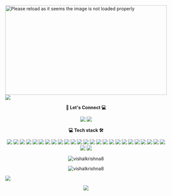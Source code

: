 <!-- <p align="center">

  <img src="https://readme-typing-svg.demolab.com/?lines=Hi+👋+I'm+vishal;Web+Developer+From+🇮🇳&font=Fira%20Code&center=true&width=700&height=50&weight=1100&size=32&duration=2000&pause=2000">

  <img src="https://user-images.githubusercontent.com/73097560/115834477-dbab4500-a447-11eb-908a-139a6edaec5c.gif"> -->
 
 
  <a href="https://github.com/vishalkrishna8" title="portfolio">
<!--   <img src="https://user-images.githubusercontent.com/55291327/138004410-00fc6fef-69ef-4a87-a6f0-e14d640a2f0a.png" alt="Hi there" width="100%"> -->
  
  
  <img src="https://github-cool-covers.vercel.app/api/get-cover?username=vishalkrishna8&text=Hi+I'm+Vishal&fontFamily='Rubik+Maze'&pattern='p3'" alt="Please reload as it seems the image is not loaded properly" height="280px" width="100%">
</a>
  
  
  
 <!-- <p align="center">

  <img src="https://readme-typing-svg.demolab.com/?lines=MERN+Stack+Developer||Web+Developer;React.JS+Developer+From+🇮🇳&font=Fira%20Code&center=true&width=700&height=50&weight=1100&size=32&duration=2000&pause=2000">  -->

  <img src="https://user-images.githubusercontent.com/73097560/115834477-dbab4500-a447-11eb-908a-139a6edaec5c.gif">


  
<!-- Love learning new technologies and contributing to open source.

- 🌱 I’m currently learning : **Machine learning** 
- 🔭 I’m looking to collaborate on any good project on **Fintech**
- 💬 Ask me about : **JAVASCRIPT / REACT** -->
<!-- 💻 All of my projects are available at : [<img src="https://img.shields.io/badge/Projects-2CA5E0?style=for-the-badge&logo=portfolio&logoColor=white">](https://github.com/vishalkrishna8?tab=repositories) 
[<img src="https://img.shields.io/badge/Portfolio-2CA5E0?style=for-the-badge&logo=portfolio&logoColor=White">](https://github.com/vishalkrishna8?tab=repositories) -->





**<p align="center"> 👥 Let's Connect 💻 </p>**
<p align="center ">
<a href="https://www.linkedin.com/in/vishalkrishna8/" target="_blank"><img src="https://img.shields.io/badge/-LinkedIn-%230077B5?style=for-the-badge&logo=linkedin&logoColor=white" target="_blank"></a></a> <a href = "mailto:vishalkrishna108@gmail.com"><img src="https://img.shields.io/badge/Gmail-D14836?style=for-the-badge&logo=gmail&logoColor=white" target="_blank"></a> 
<!-- <a href="https://www.github.com/vishalkrishna8" target="_blank"><img src="https://img.shields.io/badge/GitHub-100000?style=for-the-badge&logo=github&logoColor=white" target="_blank"></a>
<a href = "https://www.instagram.com/vishal.msdian"><img src="https://img.shields.io/badge/Instagram-E4405F?style=for-the-badge&logo=instagram&logoColor=white" target="_blank"></a></p>   -->    



**<p align="center">  💻 Tech stack 🛠 </p>**

<div align="center"> 
<img src="https://img.shields.io/badge/HTML5-E34F26?style=for-the-badge&logo=html5&logoColor=white"> <img src="https://img.shields.io/badge/CSS3-1572B6?style=for-the-badge&logo=css3&logoColor=white"> <img src="https://img.shields.io/badge/JavaScript-323330?style=for-the-badge&logo=javascript&logoColor=F7DF1E"> <img src="https://img.shields.io/badge/TypeScript-007ACC?style=for-the-badge&logo=typescript&logoColor=white"> <!-- <img src="https://img.shields.io/badge/Python-FFD43B?style=for-the-badge&logo=python&logoColor=blue"> -->
<img src="https://img.shields.io/badge/React-20232A?style=for-the-badge&logo=react&logoColor=61DAFB"> <img src="https://img.shields.io/badge/Redux-593D88?style=for-the-badge&logo=redux&logoColor=white"> <img src="https://img.shields.io/badge/next.js-000000?style=for-the-badge&logo=nextdotjs&logoColor=white"> <img src="https://img.shields.io/badge/Node.js-339933?style=for-the-badge&logo=nodedotjs&logoColor=white"> <img src="https://img.shields.io/badge/Express.js-000000?style=for-the-badge&logo=express&logoColor=white"> <img src="https://img.shields.io/badge/MongoDB-4EA94B?style=for-the-badge&logo=mongodb&logoColor=white"> <img src="https://img.shields.io/badge/Sass-CC6699?style=for-the-badge&logo=sass&logoColor=white"> <img src="https://img.shields.io/badge/Bootstrap-563D7C?style=for-the-badge&logo=bootstrap&logoColor=white"> <img src="https://img.shields.io/badge/Tailwind_CSS-38B2AC?style=for-the-badge&logo=tailwind-css&logoColor=white"> <img src="https://img.shields.io/badge/Material%20UI-007FFF?style=for-the-badge&logo=mui&logoColor=white"> <img src="https://img.shields.io/badge/Babel-F9DC3E?style=for-the-badge&logo=babel&logoColor=white"> <img src="https://img.shields.io/badge/Jest-C21325?style=for-the-badge&logo=jest&logoColor=white"> <img src="https://img.shields.io/badge/Mocha-8D6748?style=for-the-badge&logo=Mocha&logoColor=white">  <img src="https://img.shields.io/badge/Webpack-8DD6F9?style=for-the-badge&logo=Webpack&logoColor=white">
<img src="https://img.shields.io/badge/GIT-E44C30?style=for-the-badge&logo=git&logoColor=white"> <img src="https://img.shields.io/badge/Docker-2CA5E0?style=for-the-badge&logo=docker&logoColor=white">  <img src="https://img.shields.io/badge/Jira-0052CC?style=for-the-badge&logo=Jira&logoColor=white"> <img src="https://img.shields.io/badge/Jenkins-D24939?style=for-the-badge&logo=Jenkins&logoColor=white"> <img src="  https://img.shields.io/badge/Jenkins-D24939?style=for-the-badge&logo=Jenkins&logoColor=white"> <img src="https://img.shields.io/badge/Figma-F24E1E?style=for-the-badge&logo=figma&logoColor=white"> <img src="https://img.shields.io/badge/fiverr-1DBF73?style=for-the-badge&logo=fiverr&logoColor=white"> <img src="https://img.shields.io/badge/UpWork-6FDA44?style=for-the-badge&logo=Upwork&logoColor=white"> <img src="https://img.shields.io/badge/VSCode-0078D4?style=for-the-badge&logo=visual%20studio%20code&logoColor=white"> </div>


<div align="center">

<p><img align="center" src="https://github-readme-streak-stats.herokuapp.com/?user=vishalkrishna8&theme=white" alt="vishalkrishna8" /></p>


 <!--<img src="https://github-readme-streak-stats.herokuapp.com/?user=vishalkrishna8&theme=react&hide_border=false" alt="GitHub Streak" width="500"/>-->


</div>



<!-- <p align="center">
<img align="center" src="https://gpvc.arturio.dev/vishalkrishna8"> </p> -->

 <p align="center"> <img src="https://komarev.com/ghpvc/?username=vishalmrishna8&label=Profile%20views&color=0e75b6&style=flat" alt="vishalkrishna8" /> </p>


<img src="https://user-images.githubusercontent.com/73097560/115834477-dbab4500-a447-11eb-908a-139a6edaec5c.gif">

<p align="center"> <img src="https://readme-typing-svg.demolab.com/?lines=Thank+you+for+visiting+😊;Leave+a+⭐,+If+you+like+😊&font=Fira%20Code&center=true&width=600&height=60&weight=1100&size=35&duration=2000&pause=2000">

